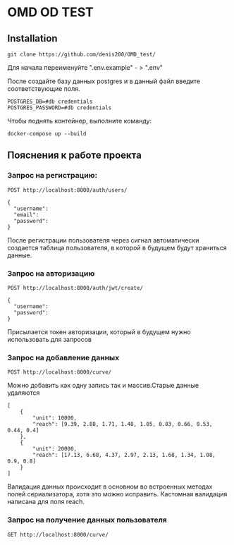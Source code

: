 # OMD OD TEST

## Installation

```
git clone https://github.com/denis200/OMD_test/
```

Для начала переименуйте  ".env.example"  - > ".env" 

После создайте базу данных postgres и в данный файл введите соответствующие поля.
```
POSTGRES_DB=#db credentials
POSTGRES_PASSWORD=#db credentials
```
Чтобы поднять контейнер, выполните команду:
```
docker-compose up --build
```

## Пояснения к работе проекта

### Запрос на регистрацию:
```
POST http://localhost:8000/auth/users/
```
```
{
  "username":
  "email":
  "password":
}
```
После регистрации пользователя через сигнал автоматически создается таблица пользователя, в которой в будущем будут храниться данные.

### Запрос на авторизацию
```
POST http://localhost:8000/auth/jwt/create/
```
```
{
  "username":
  "password":
}
```

Присылается токен авторизации, который в будущем нужно использовать для запросов

### Запрос на добавление данных
```
POST http://localhost:8000/curve/
```
Можно добавить как одну запись так и массив.Старые данные удаляются

```
[
    {
        "unit": 10000,
        "reach": [9.39, 2.88, 1.71, 1.48, 1.05, 0.83, 0.66, 0.53, 0.44, 0.4]
    },
    {
        "unit": 20000,
        "reach": [17.13, 6.68, 4.37, 2.97, 2.13, 1.68, 1.34, 1.08, 0.9, 0.8]
    }
]
```
Валидация данных происходит в основном во встроенных методах полей сериализатора, хотя это можно исправить. Кастомная валидация написана для поля reach.

### Запрос на получение данных пользователя
```
GET http://localhost:8000/curve/
```


